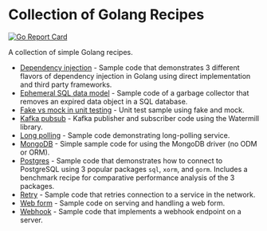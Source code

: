 # Collection of Golang Recipes

[![Go Report Card](https://goreportcard.com/badge/github.com/cybersamx/go-recipes)](https://goreportcard.com/report/github.com/cybersamx/go-recipes)

A collection of simple Golang recipes.

* [Dependency injection](dependency-injection) - Sample code that demonstrates 3 different flavors of dependency injection in Golang using direct implementation and third party frameworks.
* [Ephemeral SQL data model](ephemeral-sql-data) - Sample code of a garbage collector that removes an expired data object in a SQL database.
* [Fake vs mock in unit testing](fake-mock) - Unit test sample using fake and mock.
* [Kafka pubsub](kafka-pubsub) - Kafka publisher and subscriber code using the Watermill library.
* [Long polling](long-poll) - Sample code demonstrating long-polling service.
* [MongoDB](mongo) - Simple sample code for using the MongoDB driver (no ODM or ORM).
* [Postgres](postgres) - Sample code that demonstrates how to connect to PostgreSQL using 3 popular packages `sql`, `xorm`, and `gorm`. Includes a benchmark recipe for comparative performance analysis of the 3 packages. 
* [Retry](retry) - Sample code that retries connection to a service in the network.
* [Web form](web-form) - Sample code on serving and handling a web form.
* [Webhook](webhook) - Sample code that implements a webhook endpoint on a server.

